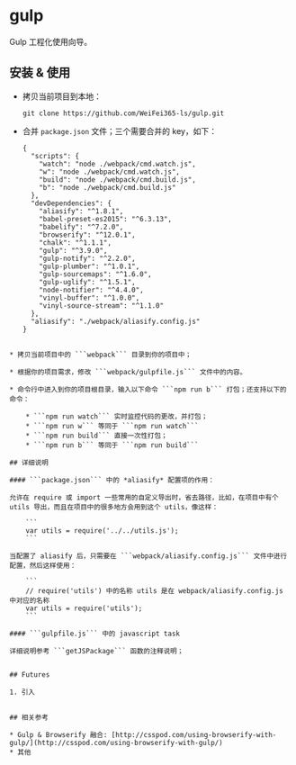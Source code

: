 # gulp

Gulp 工程化使用向导。


## 安装 & 使用

* 拷贝当前项目到本地：

	```
	git clone https://github.com/WeiFei365-ls/gulp.git
	```

* 合并 ```package.json``` 文件；三个需要合并的 key，如下：

	```
	{
	  "scripts": {
	    "watch": "node ./webpack/cmd.watch.js",
	    "w": "node ./webpack/cmd.watch.js",
	    "build": "node ./webpack/cmd.build.js",
	    "b": "node ./webpack/cmd.build.js"
	  },
	  "devDependencies": {
	    "aliasify": "^1.8.1",
	    "babel-preset-es2015": "^6.3.13",
	    "babelify": "^7.2.0",
	    "browserify": "^12.0.1",
	    "chalk": "^1.1.1",
	    "gulp": "^3.9.0",
	    "gulp-notify": "^2.2.0",
	    "gulp-plumber": "^1.0.1",
	    "gulp-sourcemaps": "^1.6.0",
	    "gulp-uglify": "^1.5.1",
	    "node-notifier": "^4.4.0",
	    "vinyl-buffer": "^1.0.0",
	    "vinyl-source-stream": "^1.1.0"
	  },
	  "aliasify": "./webpack/aliasify.config.js"
	}
```

* 拷贝当前项目中的 ```webpack``` 目录到你的项目中；

* 根据你的项目需求，修改 ```webpack/gulpfile.js``` 文件中的内容。

* 命令行中进入到你的项目根目录，输入以下命令 ```npm run b``` 打包；还支持以下的命令：

	* ```npm run watch``` 实时监控代码的更改，并打包；
	* ```npm run w``` 等同于 ```npm run watch```
	* ```npm run build``` 直接一次性打包；
	* ```npm run b``` 等同于 ```npm run build```

## 详细说明

#### ```package.json``` 中的 *aliasify* 配置项的作用：

允许在 require 或 import 一些常用的自定义导出时，省去路径，比如，在项目中有个 utils 导出，而且在项目中的很多地方会用到这个 utils，像这样：
	
	```
	var utils = require('../../utils.js');
	```
	
当配置了 aliasify 后，只需要在 ```webpack/aliasify.config.js``` 文件中进行配置，然后这样使用：

	```
	// require('utils') 中的名称 utils 是在 webpack/aliasify.config.js 中对应的名称
	var utils = require('utils');
	```

#### ```gulpfile.js``` 中的 javascript task

详细说明参考 ```getJSPackage``` 函数的注释说明；


## Futures

1. 引入


## 相关参考

* Gulp & Browserify 融合: [http://csspod.com/using-browserify-with-gulp/](http://csspod.com/using-browserify-with-gulp/)
* 其他